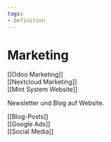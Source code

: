 ```yaml
---
tags:
- Definition
---
```

# Marketing

[[Odoo Marketing]]\
[[Nextcloud Marketing]]\
[[Mint System Website]]

Newsletter und Blog auf Website.

[[Blog-Posts]]\
[[Google Ads]]\
[[Social Media]]